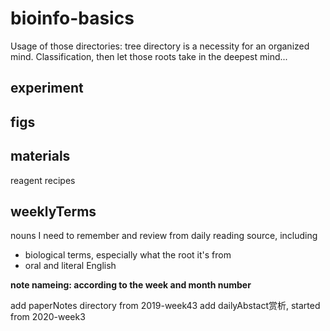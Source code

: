 # bioinfo-basics
Usage of those directories: tree directory is a necessity for an organized mind.
Classification, then let those roots take in the deepest mind...

## experiment


## figs


## materials
reagent recipes

## weeklyTerms


nouns I need to remember and review from daily reading source, including
 - biological terms, especially what the root it's from
 - oral and literal English

__note nameing: according to the week and month number__

add paperNotes directory from 2019-week43
add dailyAbstact赏析, started from 2020-week3
